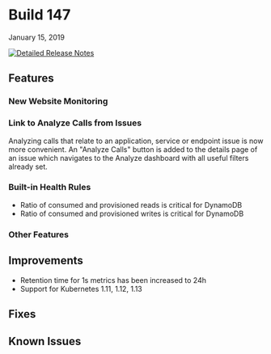 # Build 147

January 15, 2019

[![Detailed Release Notes](https://img.shields.io/badge/detailed%20release%20notes-147-brightgreen.svg)](https://docs.instana.io/releases/notes/build_147/)

## Features

### New Website Monitoring

### Link to Analyze Calls from Issues

Analyzing calls that relate to an application, service or endpoint issue is now more convenient. An "Analyze Calls" button is added to the details page of an issue which navigates to the Analyze dashboard with all useful filters already set.

### Built-in Health Rules

- Ratio of consumed and provisioned reads is critical for DynamoDB
- Ratio of consumed and provisioned writes is critical for DynamoDB

### Other Features

## Improvements

* Retention time for 1s metrics has been increased to 24h
* Support for Kubernetes 1.11, 1.12, 1.13

## Fixes

## Known Issues
